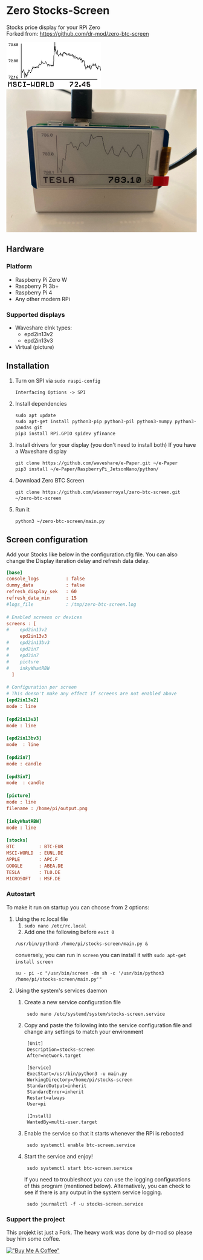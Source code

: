 # Zero Stocks-Screen

Stocks price display for your RPi Zero<br>
Forked from: https://github.com/dr-mod/zero-btc-screen

![display](docs/output.gif)
![display](docs/display_5.jpeg)

## Hardware

### Platform

* Raspberry Pi Zero W
* Raspberry Pi 3b+
* Raspberry Pi 4
* Any other modern RPi

### Supported displays

* Waveshare eInk types:
  * epd2in13v2
  * epd2in13v3
* Virtual (picture)

## Installation

1. Turn on SPI via `sudo raspi-config`
    ```
    Interfacing Options -> SPI
   ```
2. Install dependencies
    ```
    sudo apt update
    sudo apt-get install python3-pip python3-pil python3-numpy python3-pandas git
    pip3 install RPi.GPIO spidev yfinance
    ```

3. Install drivers for your display (you don't need to install both)
    If you have a Waveshare display
    ```
    git clone https://github.com/waveshare/e-Paper.git ~/e-Paper
    pip3 install ~/e-Paper/RaspberryPi_JetsonNano/python/
    ```
4. Download Zero BTC Screen
    ```
    git clone https://github.com/wiesnerroyal/zero-btc-screen.git ~/zero-btc-screen
    ```
5. Run it
    ```
    python3 ~/zero-btc-screen/main.py
    ```


## Screen configuration

Add your Stocks like below in the configuration.cfg file.
You can also change the Display iteration delay and refresh data delay.

```cfg
[base]
console_logs          : false
dummy_data            : false
refresh_display_sek   : 60
refresh_data_min      : 15
#logs_file            : /tmp/zero-btc-screen.log

# Enabled screens or devices
screens : [
#    epd2in13v2
     epd2in13v3
#    epd2in13bv3
#    epd2in7
#    epd3in7
#    picture
#    inkyWhatRBW
  ]

# Configuration per screen
# This doesn't make any effect if screens are not enabled above
[epd2in13v2]
mode : line

[epd2in13v3]
mode : line

[epd2in13bv3]
mode  : line

[epd2in7]
mode : candle

[epd3in7]
mode  : candle

[picture]
mode : line
filename : /home/pi/output.png

[inkyWhatRBW]
mode : line

[stocks]
BTC         : BTC-EUR
MSCI-WORLD  : EUNL.DE
APPLE       : APC.F
GOOGLE      : ABEA.DE
TESLA       : TL0.DE
MICROSOFT   : MSF.DE
```

### Autostart

To make it run on startup you can choose from 2 options:

1. Using the rc.local file
    1. `sudo nano /etc/rc.local`
    2. Add one the following before `exit 0`
   ```
   /usr/bin/python3 /home/pi/stocks-screen/main.py &
   ```
   conversely, you can run in `screen` you can install it with `sudo apt-get install screen`
   ```
   su - pi -c "/usr/bin/screen -dm sh -c '/usr/bin/python3 /home/pi/stocks-screen/main.py'"
   ```
2. Using the system's services daemon
    1. Create a new service configuration file
       ```
        sudo nano /etc/systemd/system/stocks-screen.service
        ```
    2. Copy and paste the following into the service configuration file and change any settings to match your
       environment
       ```
        [Unit]
        Description=stocks-screen
        After=network.target
 
        [Service]
        ExecStart=/usr/bin/python3 -u main.py
        WorkingDirectory=/home/pi/stocks-screen
        StandardOutput=inherit
        StandardError=inherit
        Restart=always
        User=pi
 
        [Install]
        WantedBy=multi-user.target
        ```
    3. Enable the service so that it starts whenever the RPi is rebooted
       ```
        sudo systemctl enable btc-screen.service
       ```
    4. Start the service and enjoy!
       ```
        sudo systemctl start btc-screen.service
       ```

       If you need to troubleshoot you can use the logging configurations of this program (mentioned below).
       Alternatively, you can check to see if there is any output in the system service logging.
       ```
        sudo journalctl -f -u stocks-screen.service
       ```

### Support the project
This projekt ist just a Fork. The heavy work was done by dr-mod so please buy him some coffee.

[!["Buy Me A Coffee"](https://www.buymeacoffee.com/assets/img/custom_images/orange_img.png)](https://www.buymeacoffee.com/drmod)

